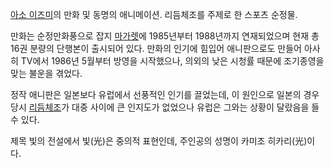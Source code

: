 [아소 이즈미](%EC%95%84%EC%86%8C%20%EC%9D%B4%EC%A6%88%EB%AF%B8.md)의 만화 및 동명의
애니메이션. 리듬체조를 주제로 한 스포츠 순정물.

만화는 순정만화풍으로 잡지 [마가렛](%EB%A7%88%EA%B0%80%EB%A0%9B.md)에 1985년부터 1988년까지
연재되었으며 현재 총 16권 분량의 단행본이 출시되어 있다. 만화의 인기에 힘입어 애니판으로도 만들어 아사히 TV에서 1986년 5월부터
방영을 시작했으나, 의외의 낮은 시청률 때문에 조기종영을 맞는 불운을 겪었다.

정작 애니판은 일본보다 유럽에서 선풍적인 인기를 끌었는데, 이 원인으로 일본의 경우 당시
[리듬체조](%EB%A6%AC%EB%93%AC%EC%B2%B4%EC%A1%B0.md)가 대중 사이에 큰 인지도가 없었으나 유럽은 그와는
상황이 달랐음을 들 수 있다.

제목 빛의 전설에서 빛(光)은 중의적 표현인데, 주인공의 성명이 카미조 히카리(光)이다.

